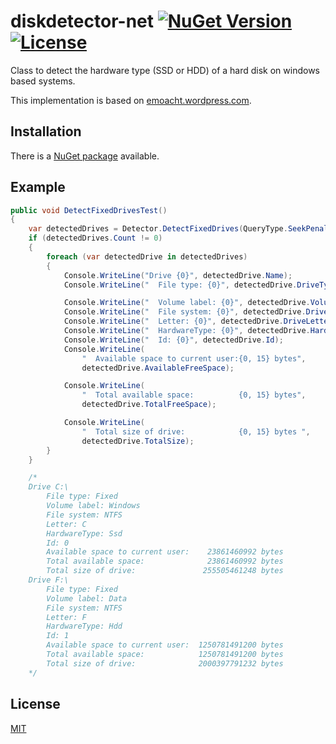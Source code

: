 # diskdetector-net [![NuGet Version](https://img.shields.io/nuget/v/diskdetector-net.svg?style=flat-square)](https://www.nuget.org/packages/diskdetector-net/) [![License](http://img.shields.io/badge/license-MIT-green.svg?style=flat-square)](https://github.com/bitbeans/diskdetector-net/blob/master/LICENSE.md)


Class to detect the hardware type (SSD or HDD) of a hard disk on windows based systems.

This implementation is based on [emoacht.wordpress.com](https://emoacht.wordpress.com/2012/11/06/csharp-ssd/).



## Installation

There is a [NuGet package](https://www.nuget.org/packages/diskdetector-net/) available.

## Example

```csharp
public void DetectFixedDrivesTest()
{
    var detectedDrives = Detector.DetectFixedDrives(QueryType.SeekPenalty);
    if (detectedDrives.Count != 0)
    {
        foreach (var detectedDrive in detectedDrives)
        {
            Console.WriteLine("Drive {0}", detectedDrive.Name);
            Console.WriteLine("  File type: {0}", detectedDrive.DriveType);

            Console.WriteLine("  Volume label: {0}", detectedDrive.VolumeLabel);
            Console.WriteLine("  File system: {0}", detectedDrive.DriveFormat);
            Console.WriteLine("  Letter: {0}", detectedDrive.DriveLetter);
            Console.WriteLine("  HardwareType: {0}", detectedDrive.HardwareType);
            Console.WriteLine("  Id: {0}", detectedDrive.Id);
            Console.WriteLine(
                "  Available space to current user:{0, 15} bytes",
                detectedDrive.AvailableFreeSpace);

            Console.WriteLine(
                "  Total available space:          {0, 15} bytes",
                detectedDrive.TotalFreeSpace);

            Console.WriteLine(
                "  Total size of drive:            {0, 15} bytes ",
                detectedDrive.TotalSize);
        }
    }

    /*
    Drive C:\
        File type: Fixed
        Volume label: Windows
        File system: NTFS
        Letter: C
        HardwareType: Ssd
        Id: 0
        Available space to current user:    23861460992 bytes
        Total available space:              23861460992 bytes
        Total size of drive:               255505461248 bytes 
    Drive F:\
        File type: Fixed
        Volume label: Data
        File system: NTFS
        Letter: F
        HardwareType: Hdd
        Id: 1
        Available space to current user:  1250781491200 bytes
        Total available space:            1250781491200 bytes
        Total size of drive:              2000397791232 bytes 
    */

```

## License
[MIT](https://en.wikipedia.org/wiki/MIT_License)